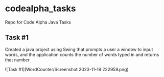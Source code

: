 # codealpha_tasks
Repo for Code Alpha Java Tasks

## Task #1

Created a java project using Swing that prompts a user a window to input words, and the application counts the number of words typed in and returns that number

![Task #1](WordCounter/Screenshot 2023-11-18 222959.png)  
